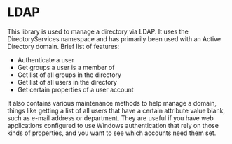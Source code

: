 LDAP
====
This library is used to manage a directory via LDAP. It uses the DirectoryServices namespace and has primarily been used with an Active Directory domain. Brief list of features:

* Authenticate a user
* Get groups a user is a member of
* Get list of all groups in the directory
* Get list of all users in the directory
* Get certain properties of a user account

It also contains various maintenance methods to help manage a domain, things like getting a list of all users that have a certain attribute value blank, such as e-mail address or department. They are useful if you have web applications configured to use Windows authentication that rely on those kinds of properties, and you want to see which accounts need them set.
